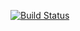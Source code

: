 [![Build Status](https://secure.travis-ci.org/aleafs/iservice.png?branch=master)](http://travis-ci.org/aleafs/iservice)


